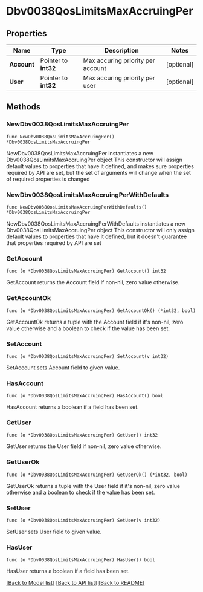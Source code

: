 # Dbv0038QosLimitsMaxAccruingPer

## Properties

Name | Type | Description | Notes
------------ | ------------- | ------------- | -------------
**Account** | Pointer to **int32** | Max accuring priority per account | [optional] 
**User** | Pointer to **int32** | Max accuring priority per user | [optional] 

## Methods

### NewDbv0038QosLimitsMaxAccruingPer

`func NewDbv0038QosLimitsMaxAccruingPer() *Dbv0038QosLimitsMaxAccruingPer`

NewDbv0038QosLimitsMaxAccruingPer instantiates a new Dbv0038QosLimitsMaxAccruingPer object
This constructor will assign default values to properties that have it defined,
and makes sure properties required by API are set, but the set of arguments
will change when the set of required properties is changed

### NewDbv0038QosLimitsMaxAccruingPerWithDefaults

`func NewDbv0038QosLimitsMaxAccruingPerWithDefaults() *Dbv0038QosLimitsMaxAccruingPer`

NewDbv0038QosLimitsMaxAccruingPerWithDefaults instantiates a new Dbv0038QosLimitsMaxAccruingPer object
This constructor will only assign default values to properties that have it defined,
but it doesn't guarantee that properties required by API are set

### GetAccount

`func (o *Dbv0038QosLimitsMaxAccruingPer) GetAccount() int32`

GetAccount returns the Account field if non-nil, zero value otherwise.

### GetAccountOk

`func (o *Dbv0038QosLimitsMaxAccruingPer) GetAccountOk() (*int32, bool)`

GetAccountOk returns a tuple with the Account field if it's non-nil, zero value otherwise
and a boolean to check if the value has been set.

### SetAccount

`func (o *Dbv0038QosLimitsMaxAccruingPer) SetAccount(v int32)`

SetAccount sets Account field to given value.

### HasAccount

`func (o *Dbv0038QosLimitsMaxAccruingPer) HasAccount() bool`

HasAccount returns a boolean if a field has been set.

### GetUser

`func (o *Dbv0038QosLimitsMaxAccruingPer) GetUser() int32`

GetUser returns the User field if non-nil, zero value otherwise.

### GetUserOk

`func (o *Dbv0038QosLimitsMaxAccruingPer) GetUserOk() (*int32, bool)`

GetUserOk returns a tuple with the User field if it's non-nil, zero value otherwise
and a boolean to check if the value has been set.

### SetUser

`func (o *Dbv0038QosLimitsMaxAccruingPer) SetUser(v int32)`

SetUser sets User field to given value.

### HasUser

`func (o *Dbv0038QosLimitsMaxAccruingPer) HasUser() bool`

HasUser returns a boolean if a field has been set.


[[Back to Model list]](../README.md#documentation-for-models) [[Back to API list]](../README.md#documentation-for-api-endpoints) [[Back to README]](../README.md)


